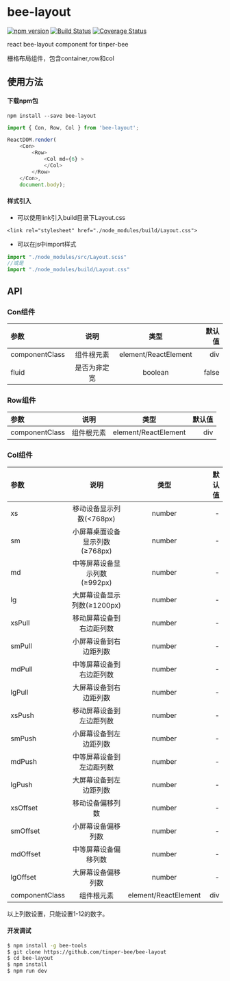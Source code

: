 # bee-layout
[![npm version](https://img.shields.io/npm/v/bee-layout.svg)](https://www.npmjs.com/package/bee-layout)
[![Build Status](https://img.shields.io/travis/tinper-bee/bee-layout/master.svg)](https://travis-ci.org/tinper-bee/bee-layout)
[![Coverage Status](https://coveralls.io/repos/github/tinper-bee/bee-layout/badge.svg?branch=master)](https://coveralls.io/github/tinper-bee/bee-layout?branch=master)


react bee-layout component for tinper-bee

栅格布局组件，包含container,row和col

## 使用方法

#### 下载npm包

```
npm install --save bee-layout
```

```js
import { Con, Row, Col } from 'bee-layout';

ReactDOM.render(
    <Con>
        <Row>
            <Col md={6} >
            </Col>
        </Row>
    </Con>,
    document.body);

```

#### 样式引入

- 可以使用link引入build目录下Layout.css
```
<link rel="stylesheet" href="./node_modules/build/Layout.css">
```
- 可以在js中import样式
```js
import "./node_modules/src/Layout.scss"
//或是
import "./node_modules/build/Layout.css"
```



## API

### Con组件

|参数|说明|类型|默认值|
|:--|:---:|:--:|---:|
|componentClass|组件根元素|element/ReactElement|div|
|fluid|是否为非定宽|boolean|false|

### Row组件

|参数|说明|类型|默认值|
|:--|:---:|:--:|---:|
|componentClass|组件根元素|element/ReactElement|div|

### Col组件

|参数|说明|类型|默认值|
|:--|:---:|:--:|---:|
|xs|移动设备显示列数(<768px)|number|-|
|sm|小屏幕桌面设备显示列数(≥768px)|number|-|
|md|中等屏幕设备显示列数(≥992px)|number|-|
|lg|大屏幕设备显示列数(≥1200px)|number|-|
|xsPull|移动屏幕设备到右边距列数|number|-|
|smPull|小屏幕设备到右边距列数|number|-|
|mdPull|中等屏幕设备到右边距列数|number|-|
|lgPull|大屏幕设备到右边距列数|number|-|
|xsPush|移动屏幕设备到左边距列数|number|-|
|smPush|小屏幕设备到左边距列数|number|-|
|mdPush|中等屏幕设备到左边距列数|number|-|
|lgPush|大屏幕设备到左边距列数|number|-|
|xsOffset|移动设备偏移列数|number|-|
|smOffset|小屏幕设备偏移列数|number|-|
|mdOffset|中等屏幕设备偏移列数|number|-|
|lgOffset|大屏幕设备偏移列数|number|-|
|componentClass|组件根元素|element/ReactElement|div|

以上列数设置，只能设置1-12的数字。

#### 开发调试

```sh
$ npm install -g bee-tools
$ git clone https://github.com/tinper-bee/bee-layout
$ cd bee-layout
$ npm install
$ npm run dev
```
